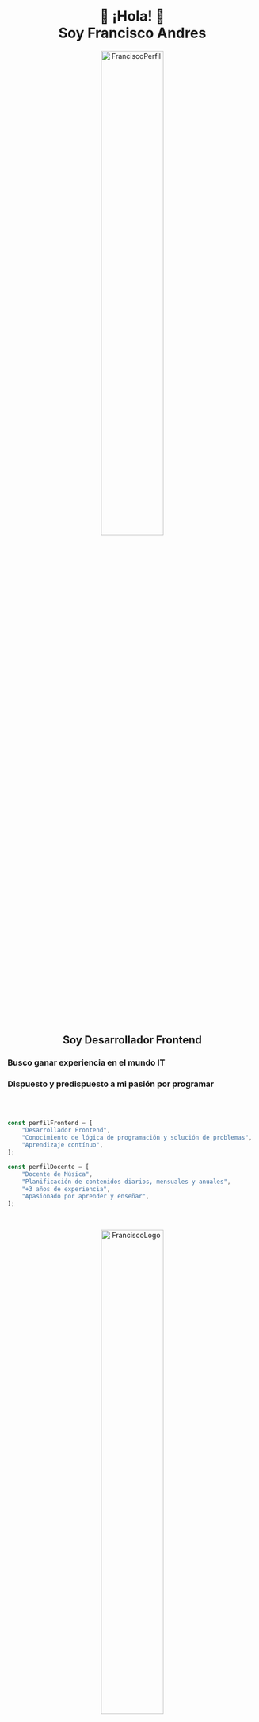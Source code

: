 
<h1 align="center">👋 ¡Hola! 👋 <br> Soy Francisco Andres </h1>

<p align="center"><img style="width:50%" src="https://i.ibb.co/wMX4ZKs/corte-fran.jpg" alt="FranciscoPerfil" /></p>

<h2 align="center">Soy Desarrollador Frontend</h2>
<h3>Busco ganar experiencia en el mundo IT</h3>
<h3>Dispuesto y predispuesto a mi pasión por programar</h3>
<br>

```javascript

const perfilFrontend = [
    "Desarrollador Frontend",
    "Conocimiento de lógica de programación y solución de problemas",
    "Aprendizaje contínuo",
];

const perfilDocente = [
    "Docente de Música",
    "Planificación de contenidos diarios, mensuales y anuales",
    "+3 años de experiencia",
    "Apasionado por aprender y enseñar",
];
```
<br>
<p align="center"><img style="width:50%" src="[https://i.ibb.co/Q6j5dY4/Logo-Frontend-Solo-removebg-preview.png](https://i.ibb.co/McFX1qT/Logo-Frontend-removebg-preview.png)" alt="FranciscoLogo" /></p>

